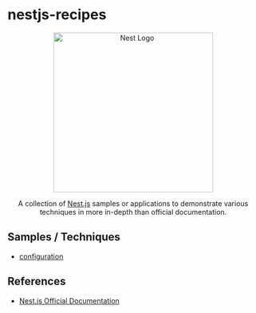# nestjs-recipes

<p align="center">
  <a href="http://nestjs.com/" target="blank"><img src="https://nestjs.com/img/logo_text.svg" width="320" alt="Nest Logo" /></a>
</p>

<p align="center">
A collection of <a href="http://nestjs.com/" target="blank">Nest.js</a> samples or applications to demonstrate various techniques in more in-depth than official documentation.
</p>

## Samples / Techniques

- [configuration][3]

## References

- [Nest.js Official Documentation][2]

[1]: https://nestjs.com/
[2]: https://docs.nestjs.com/
[3]: /configuration
